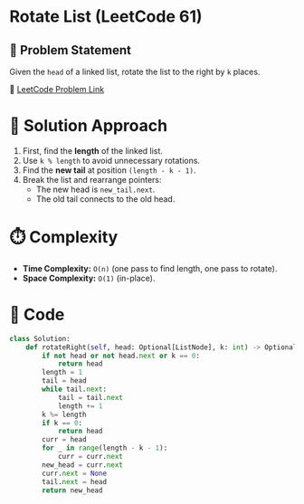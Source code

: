 # Rotate List (LeetCode 61)

## 📌 Problem Statement
Given the `head` of a linked list, rotate the list to the right by `k` places.

🔗 [LeetCode Problem Link](https://leetcode.com/problems/rotate-list/)

# 🚀 Solution Approach
1. First, find the **length** of the linked list.
2. Use `k % length` to avoid unnecessary rotations.
3. Find the **new tail** at position `(length - k - 1)`.
4. Break the list and rearrange pointers:
   - The new head is `new_tail.next`.
   - The old tail connects to the old head.

# ⏱️ Complexity
- **Time Complexity:** `O(n)` (one pass to find length, one pass to rotate).  
- **Space Complexity:** `O(1)` (in-place).  

# 📝 Code
```python
class Solution:
    def rotateRight(self, head: Optional[ListNode], k: int) -> Optional[ListNode]:
        if not head or not head.next or k == 0:
            return head
        length = 1
        tail = head
        while tail.next:
            tail = tail.next
            length += 1
        k %= length
        if k == 0:
            return head
        curr = head
        for _ in range(length - k - 1):
            curr = curr.next
        new_head = curr.next
        curr.next = None
        tail.next = head
        return new_head
